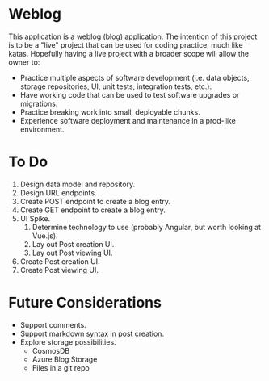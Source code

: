 # Weblog
This application is a weblog (blog) application. The intention of this project is to be a "live" project that can be used for coding practice, much like katas.  Hopefully having a live project with a broader scope will allow the owner to:
* Practice multiple aspects of software development (i.e. data objects, storage repositories, UI, unit tests, integration tests, etc.).
* Have working code that can be used to test software upgrades or migrations.
* Practice breaking work into small, deployable chunks.
* Experience software deployment and maintenance in a prod-like environment.

# To Do
1. Design data model and repository.
1. Design URL endpoints.
1. Create POST endpoint to create a blog entry.
1. Create GET endpoint to create a blog entry.
1. UI Spike.
    1. Determine technology to use (probably Angular, but worth looking at Vue.js).
    1. Lay out Post creation UI.
    1. Lay out Post viewing UI.
1. Create Post creation UI.
1. Create Post viewing UI.

# Future Considerations
* Support comments.
* Support markdown syntax in post creation.
* Explore storage possibilities.
  * CosmosDB
  * Azure Blog Storage
  * Files in a git repo


